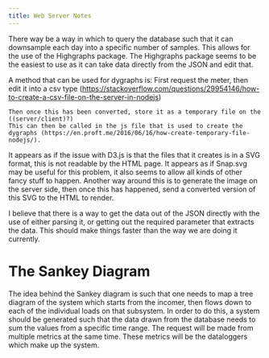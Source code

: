 ```yaml
---
title: Web Server Notes
---
```


There way be a way in which to query the database such that it can downsample each day into a specific number of samples.
This allows for the use of the Highgraphs package. 
The Highgraphs package seems to be the easiest to use as it can take data directly from the JSON and edit that.

A method that can be used for dygraphs is:
    First request the meter, then edit it into a csv type (https://stackoverflow.com/questions/29954146/how-to-create-a-csv-file-on-the-server-in-nodejs)

    Then once this has been converted, store it as a temporary file on the ((server/client)?)
    This can then be called in the js file that is used to create the dygraphs (https://en.proft.me/2016/06/16/how-create-temporary-file-nodejs/).



It appears as if the issue with D3.js is that the files that it creates is in a SVG format, this is not readable by the HTML page.
It appears as if Snap.svg may be useful for this problem, it also seems to allow all kinds of other fancy stuff to happen.
Another way around this is to generate the image on the server side, then once this has happened, send a converted version of this SVG to the HTML to render.


I believe that there is a way to get the data out of the JSON directly with the use of either parsing it, or getting out the required parameter that extracts the data. 
This should make things faster than the way we are doing it currently. 

# The Sankey Diagram

The idea behind the Sankey diagram is such that one needs to map a tree diagram of the system which starts from the incomer, then flows down to each of the individual loads on that subsystem.
In order to do this, a system should be generated such that the data drawn from the database needs to sum the values from a specific time range. The request will be made from multiple metrics at the same time. These metrics will be the dataloggers which make up the system.

